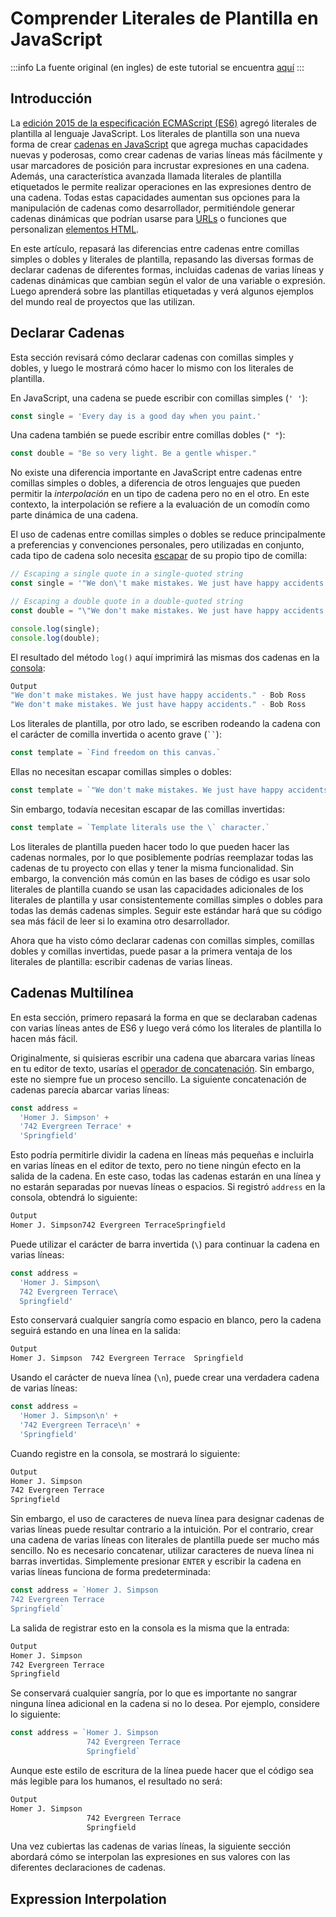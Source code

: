 # Comprender Literales de Plantilla en JavaScript

:::info
La fuente original (en ingles) de este tutorial se encuentra [aquí](https://www.digitalocean.com/community/tutorials/understanding-template-literals-in-javascript)
:::


## Introducción

La [edición 2015 de la especificación ECMAScript (ES6)](https://262.ecma-international.org/6.0/) agregó literales de plantilla al lenguaje JavaScript. Los literales de plantilla son una nueva forma de crear [cadenas en JavaScript](./how-to-work-with-strings-in-javascript.html) que agrega muchas capacidades nuevas y poderosas, como crear cadenas de varias líneas más fácilmente y usar marcadores de posición para incrustar expresiones en una cadena. Además, una característica avanzada llamada literales de plantilla etiquetados le permite realizar operaciones en las expresiones dentro de una cadena. Todas estas capacidades aumentan sus opciones para la manipulación de cadenas como desarrollador, permitiéndole generar cadenas dinámicas que podrían usarse para [URLs](https://developer.mozilla.org/en-US/docs/Learn/Common_questions/Web_mechanics/What_is_a_URL) o funciones que personalizan [elementos HTML](https://developer.mozilla.org/en-US/docs/Web/HTML).

En este artículo, repasará las diferencias entre cadenas entre comillas simples o dobles y literales de plantilla, repasando las diversas formas de declarar cadenas de diferentes formas, incluidas cadenas de varias líneas y cadenas dinámicas que cambian según el valor de una variable o expresión. Luego aprenderá sobre las plantillas etiquetadas y verá algunos ejemplos del mundo real de proyectos que las utilizan.

## Declarar Cadenas

Esta sección revisará cómo declarar cadenas con comillas simples y dobles, y luego le mostrará cómo hacer lo mismo con los literales de plantilla.

En JavaScript, una cadena se puede escribir con comillas simples (`' '`):


```js
const single = 'Every day is a good day when you paint.'
```

Una cadena también se puede escribir entre comillas dobles (`" "`):


```js
const double = "Be so very light. Be a gentle whisper."
```


No existe una diferencia importante en JavaScript entre cadenas entre comillas simples o dobles, a diferencia de otros lenguajes que pueden permitir la _interpolación_ en un tipo de cadena pero no en el otro. En este contexto, la interpolación se refiere a la evaluación de un comodín como parte dinámica de una cadena.

El uso de cadenas entre comillas simples o dobles se reduce principalmente a preferencias y convenciones personales, pero utilizadas en conjunto, cada tipo de cadena solo necesita [escapar](./how-to-work-with-strings-in-javascript.html#escapar-de-comillas-y-apostrofes-en-cadenas) de su propio tipo de comilla:


```js
// Escaping a single quote in a single-quoted string
const single = '"We don\'t make mistakes. We just have happy accidents." - Bob Ross'

// Escaping a double quote in a double-quoted string
const double = "\"We don't make mistakes. We just have happy accidents.\" - Bob Ross"

console.log(single);
console.log(double);
```


El resultado del método `log()` aquí imprimirá las mismas dos cadenas en la [consola](./how-to-use-the-js-dev-console.html):


```sh
Output
"We don't make mistakes. We just have happy accidents." - Bob Ross
"We don't make mistakes. We just have happy accidents." - Bob Ross
```


Los literales de plantilla, por otro lado, se escriben rodeando la cadena con el carácter de comilla invertida o acento grave (` `` `):


```js
const template = `Find freedom on this canvas.`
```

Ellas no necesitan escapar comillas simples o dobles:


```js
const template = `"We don't make mistakes. We just have happy accidents." - Bob Ross`
```


Sin embargo, todavía necesitan escapar de las comillas invertidas:


```js
const template = `Template literals use the \` character.`
```


Los literales de plantilla pueden hacer todo lo que pueden hacer las cadenas normales, por lo que posiblemente podrías reemplazar todas las cadenas de tu proyecto con ellas y tener la misma funcionalidad. Sin embargo, la convención más común en las bases de código es usar solo literales de plantilla cuando se usan las capacidades adicionales de los literales de plantilla y usar consistentemente comillas simples o dobles para todas las demás cadenas simples. Seguir este estándar hará que su código sea más fácil de leer si lo examina otro desarrollador.

Ahora que ha visto cómo declarar cadenas con comillas simples, comillas dobles y comillas invertidas, puede pasar a la primera ventaja de los literales de plantilla: escribir cadenas de varias líneas.


## Cadenas Multilínea

En esta sección, primero repasará la forma en que se declaraban cadenas con varias líneas antes de ES6 y luego verá cómo los literales de plantilla lo hacen más fácil.

Originalmente, si quisieras escribir una cadena que abarcara varias líneas en tu editor de texto, usarías el [operador de concatenación](./how-to-work-with-strings-in-javascript.html#concatenacion-de-cadenas). Sin embargo, este no siempre fue un proceso sencillo. La siguiente concatenación de cadenas parecía abarcar varias líneas:

```js
const address = 
  'Homer J. Simpson' + 
  '742 Evergreen Terrace' + 
  'Springfield'
```

Esto podría permitirle dividir la cadena en líneas más pequeñas e incluirla en varias líneas en el editor de texto, pero no tiene ningún efecto en la salida de la cadena. En este caso, todas las cadenas estarán en una línea y no estarán separadas por nuevas líneas o espacios. Si registró `address` en la consola, obtendrá lo siguiente:


```sh
Output
Homer J. Simpson742 Evergreen TerraceSpringfield
```

Puede utilizar el carácter de barra invertida (`\`) para continuar la cadena en varias líneas:


```js
const address =
  'Homer J. Simpson\
  742 Evergreen Terrace\
  Springfield'
```


Esto conservará cualquier sangría como espacio en blanco, pero la cadena seguirá estando en una línea en la salida:


```sh
Output
Homer J. Simpson  742 Evergreen Terrace  Springfield
```

Usando el carácter de nueva línea (`\n`), puede crear una verdadera cadena de varias líneas:


```js
const address = 
  'Homer J. Simpson\n' + 
  '742 Evergreen Terrace\n' + 
  'Springfield'
```

Cuando registre en la consola, se mostrará lo siguiente:


```sh
Output
Homer J. Simpson
742 Evergreen Terrace
Springfield
```

Sin embargo, el uso de caracteres de nueva línea para designar cadenas de varias líneas puede resultar contrario a la intuición. Por el contrario, crear una cadena de varias líneas con literales de plantilla puede ser mucho más sencillo. No es necesario concatenar, utilizar caracteres de nueva línea ni barras invertidas. Simplemente presionar `ENTER` y escribir la cadena en varias líneas funciona de forma predeterminada:


```js
const address = `Homer J. Simpson
742 Evergreen Terrace
Springfield`
```


La salida de registrar esto en la consola es la misma que la entrada:


```sh
Output
Homer J. Simpson
742 Evergreen Terrace
Springfield
```


Se conservará cualquier sangría, por lo que es importante no sangrar ninguna línea adicional en la cadena si no lo desea. Por ejemplo, considere lo siguiente:


```js
const address = `Homer J. Simpson
                 742 Evergreen Terrace
                 Springfield`
```

Aunque este estilo de escritura de la línea puede hacer que el código sea más legible para los humanos, el resultado no será:


```sh
Output
Homer J. Simpson
                 742 Evergreen Terrace
                 Springfield
```


Una vez cubiertas las cadenas de varias líneas, la siguiente sección abordará cómo se interpolan las expresiones en sus valores con las diferentes declaraciones de cadenas.


## Expression Interpolation




